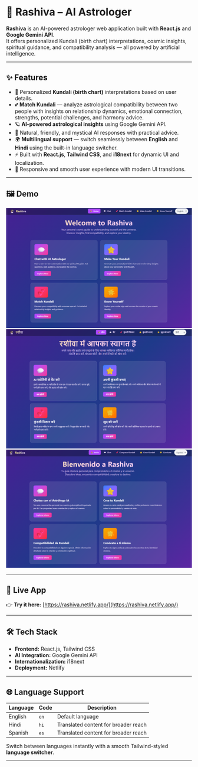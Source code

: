 # 🌟 Rashiva – AI Astrologer

**Rashiva** is an AI-powered astrologer web application built with **React.js** and **Google Gemini API**.  
It offers personalized Kundali (birth chart) interpretations, cosmic insights, spiritual guidance, and compatibility analysis — all powered by artificial intelligence.

---

## ✨ Features

- 🔮 Personalized **Kundali (birth chart)** interpretations based on user details.  
- 💕 **Match Kundali** — analyze astrological compatibility between two people with insights on relationship dynamics, emotional connection, strengths, potential challenges, and harmony advice.  
- 🪐 **AI-powered astrological insights** using Google Gemini API.  
- 💬 Natural, friendly, and mystical AI responses with practical advice.  
- 🌍 **Multilingual support** — switch seamlessly between **English** and **Hindi** using the built-in language switcher.  
- ⚡ Built with **React.js**, **Tailwind CSS**, and **i18next** for dynamic UI and localization.  
- 📱 Responsive and smooth user experience with modern UI transitions.

---

## 🖼️ Demo

![Rashiva Demo Screenshot](https://raw.githubusercontent.com/mohdsameerid/rashiva/master/src/assets/english.png)  
![Rashiva Demo Screenshot](https://raw.githubusercontent.com/mohdsameerid/rashiva/master/src/assets/hindi.png)
![Rashiva Demo Screenshot](https://raw.githubusercontent.com/mohdsameerid/rashiva/master/src/assets/spanish.png) 

---

## 🚀 Live App

👉 **Try it here:** [https://rashiva.netlify.app/](https://rashiva.netlify.app/)

---

## 🛠️ Tech Stack

- **Frontend:** React.js, Tailwind CSS  
- **AI Integration:** Google Gemini API  
- **Internationalization:** i18next  
- **Deployment:** Netlify  

---

## 🌐 Language Support

| Language | Code | Description |
|-----------|------|-------------|
| English   | `en`  | Default language |
| Hindi     | `hi`  | Translated content for broader reach |
| Spanish     | `es`  | Translated content for broader reach |

Switch between languages instantly with a smooth Tailwind-styled **language switcher**.

---